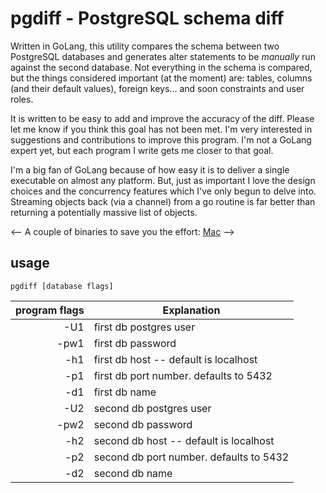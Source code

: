 # pgdiff - PostgreSQL schema diff

Written in GoLang, this utility compares the schema between two PostgreSQL databases and generates alter statements to be *manually* run against the second database.  Not everything in the schema is compared, but the things considered important (at the moment) are: tables, columns (and their default values), foreign keys... and soon constraints and user roles. 


It is written to be easy to add and improve the accuracy of the diff.  Please let me know if you think this goal has not been met.  I'm very interested in suggestions and contributions to improve this program.  I'm not a GoLang expert yet, but each program I write gets me closer to that goal.

I'm a big fan of GoLang because of how easy it is to deliver a single executable on almost any platform.  But, just as important I love the design choices and the concurrency features which I've only begun to delve into.  Streaming objects back (via a channel) from a go routine is far better than returning a potentially massive list of objects.

<-- A couple of binaries to save you the effort: [Mac](https://github.com/joncrlsn/pgdiff/raw/master/bin-osx/pgdiff "OSX version") -->

## usage

	pgdiff [database flags] 


 program flags | Explanation 
-------------: | ------------------------------------
  -U1          | first db postgres user
  -pw1         | first db password
  -h1          | first db host -- default is localhost
  -p1          | first db port number.  defaults to 5432
  -d1          | first db name
  -U2          | second db postgres user
  -pw2         | second db password
  -h2          | second db host -- default is localhost
  -p2          | second db port number.  defaults to 5432
  -d2          | second db name
